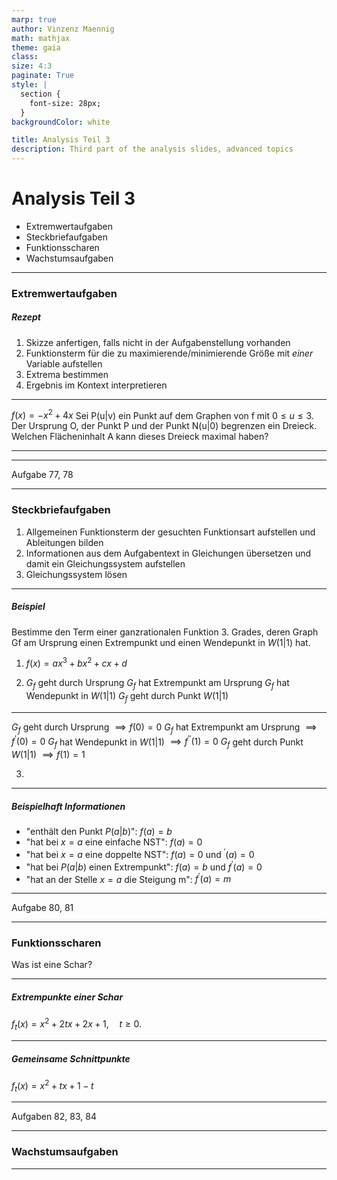 ```yaml
---
marp: true
author: Vinzenz Maennig
math: mathjax
theme: gaia
class: 
size: 4:3
paginate: True
style: |
  section {
    font-size: 28px;
  }
backgroundColor: white

title: Analysis Teil 3
description: Third part of the analysis slides, advanced topics
---
```

# Analysis Teil 3
- Extremwertaufgaben
- Steckbriefaufgaben
- Funktionsscharen
- Wachstumsaufgaben

---
<!--header: Analysis | Extremwertaufgaben-->
<!--footer: Abiturma Abivorbereitungskurs | Ostern 2023 München | Vinzenz Männig-->
### Extremwertaufgaben
##### Rezept
1) Skizze anfertigen, falls nicht in der Aufgabenstellung vorhanden
2) Funktionsterm für die zu maximierende/minimierende Größe mit *einer* Variable aufstellen
3) Extrema bestimmen
4) Ergebnis im Kontext interpretieren

---
$f(x) = -x^2+4x$
Sei P(u|v) ein Punkt auf dem Graphen von f mit $0 \leq u\leq 3$. Der Ursprung O, der Punkt P und der Punkt N(u|0) begrenzen ein Dreieck. Welchen Flächeninhalt A kann dieses Dreieck maximal haben?

---

---
Aufgabe 77, 78

---
### Steckbriefaufgaben
1. Allgemeinen Funktionsterm der gesuchten Funktionsart aufstellen und Ableitungen bilden
2. Informationen aus dem Aufgabentext in Gleichungen übersetzen und damit
ein Gleichungssystem aufstellen
3. Gleichungssystem lösen

---
##### Beispiel
Bestimme den Term einer ganzrationalen Funktion 3. Grades, deren Graph Gf am Ursprung einen Extrempunkt und einen Wendepunkt in $W( 1 | 1 )$ hat.
1. $f(x) = ax^3 + bx^2 + cx + d$
&nbsp;
&nbsp;
&nbsp;

2. $G_f$ geht durch Ursprung
$G_f$ hat Extrempunkt am Ursprung
$G_f$ hat Wendepunkt in $W( 1 | 1 )$
$G_f$ geht durch Punkt $W( 1 | 1 )$

---
$G_f$ geht durch Ursprung $\implies f(0) = 0$
$G_f$ hat Extrempunkt am Ursprung $\implies f^\prime(0) = 0$
$G_f$ hat Wendepunkt in $W( 1 | 1 )$ $\implies f^{\prime \prime}(1) = 0$
$G_f$ geht durch Punkt $W( 1 | 1 )$ $\implies f(1) = 1$

3. 

---
##### Beispielhaft Informationen
- "enthält den Punkt $P(a|b)$": $f(a) = b$
- "hat bei $x = a$ eine einfache NST": $f(a) = 0$
- "hat bei $x = a$ eine doppelte NST": $f(a) = 0$ und $^\prime(a) = 0$
- "hat bei $P( a | b)$ einen Extrempunkt": $f(a) = b$ und $f^\prime(a) = 0$
- "hat an der Stelle $x = a$ die Steigung m": $f^\prime(a) = m$

---
Aufgabe 80, 81

---
### Funktionsscharen
Was ist eine Schar?

---
##### Extrempunkte einer Schar
$f_t (x) = x^2 + 2tx + 2x + 1, \quad t ≥ 0.$

---
##### Gemeinsame Schnittpunkte
$f_t (x) = x^2 + tx + 1 - t$

---
Aufgaben 82, 83, 84

---
### Wachstumsaufgaben


---